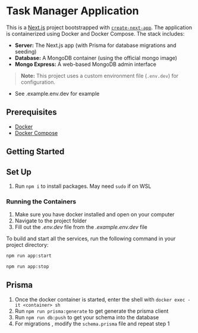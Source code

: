 # Task Manager Application

This is a [Next.js](https://nextjs.org) project bootstrapped with [`create-next-app`](https://nextjs.org/docs/app/api-reference/cli/create-next-app). The application is containerized using Docker and Docker Compose. The stack includes:

- **Server:** The Next.js app (with Prisma for database migrations and seeding)
- **Database:** A MongoDB container (using the official mongo image)
- **Mongo Express:** A web-based MongoDB admin interface

> **Note:** This project uses a custom environment file (`.env.dev`) for configuration.

- See .example.env.dev for example 

## Prerequisites

- [Docker](https://docs.docker.com/get-docker/)
- [Docker Compose](https://docs.docker.com/compose/)

## Getting Started

## Set Up
1. Run `npm i` to install packages. May need `sudo` if on WSL

### Running the Containers

1. Make sure you have docker installed and open on your computer
2. Navigate to the project folder
3. Fill out the *.env.dev* file from the *.example.env.dev* file

To build and start all the services, run the following command in your project directory:

```bash
npm run app:start

npm run app:stop
````

## Prisma
1. Once the docker container is started, enter the shell with `docker exec -it <container> sh`
1. Run `npm run prisma:generate` to get generate the prisma client
2. Run `npm run db:push` to get your schema into the database
3. For migrations , modify the `schema.prisma` file and repeat step 1